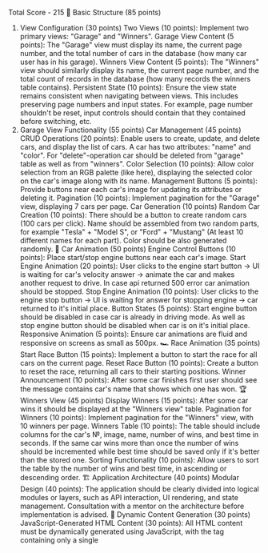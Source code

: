 Total Score - 215
🏁 Basic Structure (85 points)

1. View Configuration (30 points)
   Two Views (10 points): Implement two primary views: "Garage" and "Winners".
   Garage View Content (5 points): The "Garage" view must display its name, the current page number, and the total number of cars in the database (how many car user has in his garage).
   Winners View Content (5 points): The "Winners" view should similarly display its name, the current page number, and the total count of records in the database (how many records the winners table contains).
   Persistent State (10 points): Ensure the view state remains consistent when navigating between views. This includes preserving page numbers and input states. For example, page number shouldn't be reset, input controls should contain that they contained before switching, etc.
2. Garage View Functionality (55 points)
   Car Management (45 points)
   CRUD Operations (20 points): Enable users to create, update, and delete cars, and display the list of cars. A car has two attributes: "name" and "color". For "delete"-operation car should be deleted from "garage" table as well as from "winners".
   Color Selection (10 points): Allow color selection from an RGB palette (like here), displaying the selected color on the car's image along with its name.
   Management Buttons (5 points): Provide buttons near each car's image for updating its attributes or deleting it.
   Pagination (10 points): Implement pagination for the "Garage" view, displaying 7 cars per page.
   Car Generation (10 points)
   Random Car Creation (10 points): There should be a button to create random cars (100 cars per click). Name should be assembled from two random parts, for example "Tesla" + "Model S", or "Ford" + "Mustang" (At least 10 different names for each part). Color should be also generated randomly.
   🚗 Car Animation (50 points)
   Engine Control Buttons (10 points): Place start/stop engine buttons near each car's image.
   Start Engine Animation (20 points): User clicks to the engine start button -> UI is waiting for car's velocity answer -> animate the car and makes another request to drive. In case api returned 500 error car animation should be stopped.
   Stop Engine Animation (10 points): User clicks to the engine stop button -> UI is waiting for answer for stopping engine -> car returned to it's initial place.
   Button States (5 points): Start engine button should be disabled in case car is already in driving mode. As well as stop engine button should be disabled when car is on it's initial place.
   Responsive Animation (5 points): Ensure car animations are fluid and responsive on screens as small as 500px.
   🏎️ Race Animation (35 points)
   Start Race Button (15 points): Implement a button to start the race for all cars on the current page.
   Reset Race Button (10 points): Create a button to reset the race, returning all cars to their starting positions.
   Winner Announcement (10 points): After some car finishes first user should see the message contains car's name that shows which one has won.
   🏆 Winners View (45 points)
   Display Winners (15 points): After some car wins it should be displayed at the "Winners view" table.
   Pagination for Winners (10 points): Implement pagination for the "Winners" view, with 10 winners per page.
   Winners Table (10 points): The table should include columns for the car's №, image, name, number of wins, and best time in seconds. If the same car wins more than once the number of wins should be incremented while best time should be saved only if it's better than the stored one.
   Sorting Functionality (10 points): Allow users to sort the table by the number of wins and best time, in ascending or descending order.
   🏗️ Application Architecture (40 points)
   Modular Design (40 points): The application should be clearly divided into logical modules or layers, such as API interaction, UI rendering, and state management. Consultation with a mentor on the architecture before implementation is advised.
   📜 Dynamic Content Generation (30 points)
   JavaScript-Generated HTML Content (30 points): All HTML content must be dynamically generated using JavaScript, with the <body> tag containing only a single <script> tag.
   🌐 Single Page Application (25 points)
   SPA Implementation (25 points): The application must be a Single Page Application (SPA) using either React v18+ or Angular v17+. All content must be generated using TypeScript with strict and noImplicitAny settings enabled in tsconfig.json, ensuring seamless user experience without page reloads during navigation.
   📦 Bundling and Tooling (20 points)
   Use of Webpack or Similar (20 points): Implement Webpack or another bundling tool to compile the project into a minimal set of files, ideally one HTML file, one JS file, and one CSS file. Ensure that the configuration enforces TypeScript strict type checking.
   ✅ Code Quality and Standards (15 points)
   Eslint with Airbnb Style Guide (15 points): Code must adhere to the Airbnb ESLint configuration to maintain code quality, as outlined in the Airbnb style guide. Specific rules may be adjusted only with mentor approval, and there should be no ESLint errors or warnings.
   📏 Code Organization and Efficiency (15 points)
   Function Modularization (10 points): Code should be organized into small, clearly named functions with specific purposes. Each function should not exceed 40 lines, reflecting strong typing and avoiding the use of magic numbers or strings.
   Code Duplication and Magic Numbers (5 points): Minimize code duplication and maintain readability by avoiding the use of magic numbers or strings throughout the codebase.
   🎨 Prettier and ESLint Configuration (10 points)
   Prettier Setup (5 points): Prettier is correctly set up with two scripts in package.json: format for auto-formatting and ci:format for checking issues.
   ESLint Configuration (5 points): ESLint is configured with the Airbnb style guide. A lint script in package.json runs ESLint checks. Configuration files should reflect strict TypeScript settings as per tsconfig.json.
   🌟 Overall Code Quality (35 points)
   (Up to 35 points) Discretionary points awarded by the reviewer based on overall code quality, readability


